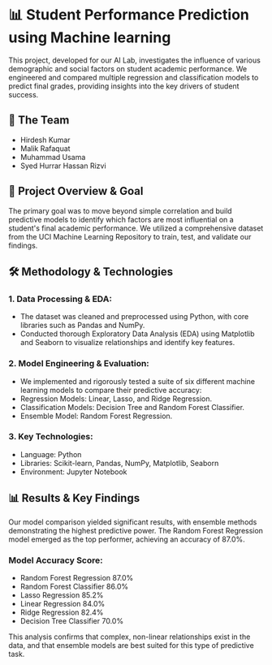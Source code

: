 # 📊 Student Performance Prediction using Machine learning
This project, developed for our AI Lab, investigates the influence of various demographic and social factors on student academic performance. We engineered and compared multiple regression and classification models to predict final grades, providing insights into the key drivers of student success.

## 🤝 The Team
- Hirdesh Kumar
- Malik Rafaquat
- Muhammad Usama
- Syed Hurrar Hassan Rizvi

## 🎯 Project Overview & Goal
The primary goal was to move beyond simple correlation and build predictive models to identify which factors are most influential on a student's final academic performance. We utilized a comprehensive dataset from the UCI Machine Learning Repository to train, test, and validate our findings.

## 🛠️ Methodology & Technologies
### 1. Data Processing & EDA:
- The dataset was cleaned and preprocessed using Python, with core libraries such as Pandas and NumPy.
- Conducted thorough Exploratory Data Analysis (EDA) using Matplotlib and Seaborn to visualize relationships and identify key features.

### 2. Model Engineering & Evaluation:
- We implemented and rigorously tested a suite of six different machine learning models to compare their predictive accuracy:
- Regression Models: Linear, Lasso, and Ridge Regression.
- Classification Models: Decision Tree and Random Forest Classifier.
- Ensemble Model: Random Forest Regression.

### 3. Key Technologies:
- Language: Python
- Libraries: Scikit-learn, Pandas, NumPy, Matplotlib, Seaborn
- Environment: Jupyter Notebook

## 📊 Results & Key Findings
Our model comparison yielded significant results, with ensemble methods demonstrating the highest predictive power. The Random Forest Regression model emerged as the top performer, achieving an accuracy of 87.0%.

### Model	Accuracy Score:
- Random Forest Regression	87.0%
- Random Forest Classifier	86.0%
- Lasso Regression	85.2%
- Linear Regression	84.0%
- Ridge Regression	82.4%
- Decision Tree Classifier	70.0%

This analysis confirms that complex, non-linear relationships exist in the data, and that ensemble models are best suited for this type of predictive task.



